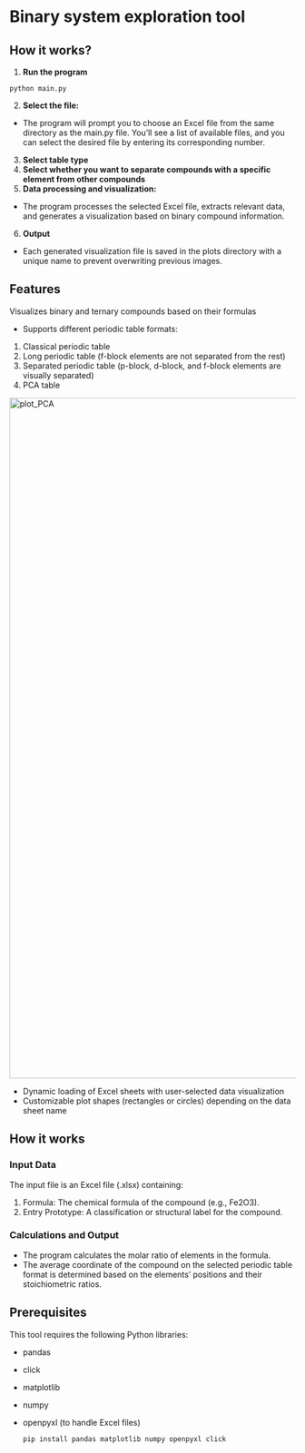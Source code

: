 # Binary system exploration tool

## **How it works?**
1. **Run the program**
```
python main.py
```

2. **Select the file:**
* The program will prompt you to choose an Excel file from the same directory as the main.py file. You’ll see a list of available files, and you can select the desired file by entering its corresponding number.
3. **Select table type**
4. **Select whether you want to separate compounds with a specific element from other compounds**
5. **Data processing and visualization:**
* The program processes the selected Excel file, extracts relevant data, and generates a visualization based on binary compound information.
6. **Output**
* Each generated visualization file is saved in the plots directory with a unique name to prevent overwriting previous images.



## **Features**
Visualizes binary and ternary compounds based on their formulas
* Supports different periodic table formats:
1. Classical periodic table
2. Long periodic table (f-block elements are not separated from the rest)
3. Separated periodic table (p-block, d-block, and f-block elements are visually separated)
4. PCA table

<img src="https://github.com/user-attachments/assets/f13044ad-3027-428c-93bb-81f95685ee9b" alt="plot_PCA" width="1200"/>



* Dynamic loading of Excel sheets with user-selected data visualization
* Customizable plot shapes (rectangles or circles) depending on the data sheet name

## **How it works**

### Input Data

The input file is an Excel file (.xlsx) containing:

1. Formula: The chemical formula of the compound (e.g., Fe2O3).
2. Entry Prototype: A classification or structural label for the compound.

### Calculations and Output

* The program calculates the molar ratio of elements in the formula.
* The average coordinate of the compound on the selected periodic table format is determined based on the elements’ positions and their stoichiometric ratios.


## **Prerequisites**
This tool requires the following Python libraries:

* pandas
* click
* matplotlib
* numpy
* openpyxl (to handle Excel files)

  `pip install pandas matplotlib numpy openpyxl click`


